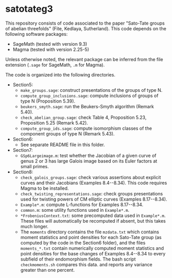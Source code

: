 # satotateg3
This repository consists of code associated to the paper "Sato-Tate groups of abelian threefolds" (Fite, Kedlaya, Sutherland).
This code depends on the following software packages:

- SageMath (tested with version 9.3)
- Magma (tested with version 2.25-5)

Unless otherwise noted, the relevant package can be inferred from the file extension (`.sage` for SageMath, `.m` for Magma).

The code is organized into the following directories.

- Section5:
    - `make_groups.sage`: construct presentations of the groups of type N.
    - `compute_group_inclusions.sage`: compute inclusions of groups of type N (Proposition 5.39).
    - `beukers_smyth.sage`: run the Beukers-Smyth algorithm (Remark 5.40).
    - `check_abelian_group.sage`: check Table 4, Proposition 5.23, Proposition 5.25 (Remark 5.42).
    - `compute_group_ids.sage`: compute isomorphism classes of the component groups of type N (Remark 5.43).
- Section6:
    - See separate README file in this folder.
- Section7:
    - `GSp6Largeimage.m`: test whether the Jacobian of a given curve of genus 2 or 3 has large Galois image based on its Euler factors at small primes.
- Section8:
    - `check_galois_groups.sage`: check various assertions about explicit curves and their Jacobians (Examples 8.4--8.34). This code requires Magma to be installed.
    - `check_twisting_representations.sage`: check groups presentations used for twisting powers of CM elliptic curves (Examples 8.17--8.34).
    - `Example*.m`: compute L-functions for Examples 8.17--8.34.
    - `common.m`: some utility functions used in `Example*.m`.
    - `*FrobeniusContext.txt`: some precomputed data used in `Example*.m`.  These files will automatically be recomputed if absent, but this takes much longer.
    - The `moments` directory contains the file `mzdata.txt` which contains moment statistics and point densities for each Sato-Tate group (as computed by the code in the Section6 folder), and the files `moments_*.txt` contain numerically computed moment statistics and point densities for the base changes of Examples 8.4--8.34 to every subfield of their endomorphism fields.  The bash script `checkmoments.sh` compares this data. and reports any variance greater than one percent.
